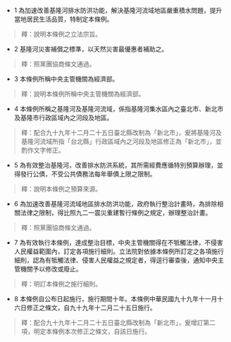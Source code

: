 * 1 為加速改善基隆河排水防洪功能，解決基隆河流域地區嚴重積水問題，提升當地居民生活品質，特制定本條例。

> 釋：說明本條例之立法宗旨。

* 2 基隆河災害補償之標準，以天然災害最優惠者補助之。

> 釋：照黨團協商條文通過。

* 3 本條例所稱中央主管機關為經濟部。

> 釋：說明本條例所稱中央主管機關為經濟部。

* 4 本條例所稱之基隆河及基隆河流域，係指基隆河集水區內之臺北市、新北市及基隆市行政區域內之河段及地區。

> 釋：配合九十九年十二月二十五日臺北縣改制為「新北市」，爰將基隆河及基隆河流域所指「台北縣」行政區域內之河段及地區修正為「新北市」，並酌作文字修正。

* 5 為有效整治基隆河，改善排水防洪系統，其所需經費應循特別預算辦理，並得發行公債，不受公共債務法每年舉債上限之限制。

> 釋：說明本條例之預算來源。

* 6 為加速改善基隆河流域地區排水防洪功能，政府執行整治計畫時，為排除相關法律之限制，得比照九二一震災重建暫行條例之規定，辦理整治計畫。

> 釋：照黨團協商條文通過。

* 7 為有效執行本條例，達成整治目標，中央主管機關得在不牴觸法律，不侵害人民權益範圍內，訂定各項施行細則。立法院對依據本條例所訂定之各項施行細則，認為有牴觸法律、侵害人民權益之規定者，得逕行審查後，通知中央主管機關予以修改或廢止。

> 釋：明訂本條例之施行細則。

* 8 本條例自公布日起施行，施行期間十年。本條例中華民國九十九年十一月十六日修正之條文，自九十九年十二月二十五日施行。

> 釋：配合九十九年十二月二十五日臺北縣改制為「新北市」，爰增訂第二項，明定本條例本次修正之條文，自該日施行。

